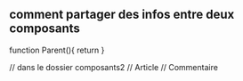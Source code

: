 ## comment partager des infos entre deux composants

function Parent(){
    return <Enfant />
}

// dans le dossier composants2
// Article
// Commentaire


